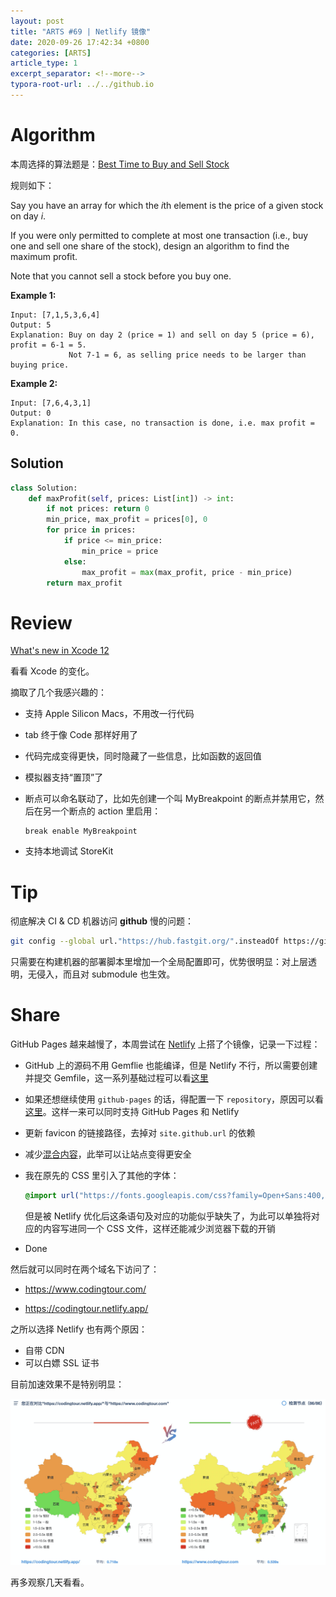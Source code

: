 ```yaml
---
layout: post
title: "ARTS #69 | Netlify 镜像"
date: 2020-09-26 17:42:34 +0800
categories: [ARTS]
article_type: 1
excerpt_separator: <!--more-->
typora-root-url: ../../github.io
---
```



# Algorithm

本周选择的算法题是：[Best Time to Buy and Sell Stock](https://leetcode.com/problems/best-time-to-buy-and-sell-stock/)

<!--more-->

规则如下：

Say you have an array for which the *i*th element is the price of a given stock on day *i*.

If you were only permitted to complete at most one transaction (i.e., buy one and sell one share of the stock), design an algorithm to find the maximum profit.

Note that you cannot sell a stock before you buy one.

**Example 1:**

```
Input: [7,1,5,3,6,4]
Output: 5
Explanation: Buy on day 2 (price = 1) and sell on day 5 (price = 6), profit = 6-1 = 5.
             Not 7-1 = 6, as selling price needs to be larger than buying price.
```

**Example 2:**

```
Input: [7,6,4,3,1]
Output: 0
Explanation: In this case, no transaction is done, i.e. max profit = 0.
```

## Solution

```python
class Solution:
    def maxProfit(self, prices: List[int]) -> int:
        if not prices: return 0
        min_price, max_profit = prices[0], 0
        for price in prices:
            if price <= min_price:
                min_price = price
            else:
                max_profit = max(max_profit, price - min_price)
        return max_profit
```


# Review

[What's new in Xcode 12](https://medium.com/macoclock/whats-new-in-xcode-12-1d06074bc3fa)

看看 Xcode 的变化。

摘取了几个我感兴趣的：

- 支持 Apple Silicon Macs，不用改一行代码

- tab 终于像 Code 那样好用了

- 代码完成变得更快，同时隐藏了一些信息，比如函数的返回值

- 模拟器支持“置顶”了

- 断点可以命名联动了，比如先创建一个叫 MyBreakpoint 的断点并禁用它，然后在另一个断点的 action 里启用：

  ```
  break enable MyBreakpoint
  ```

- 支持本地调试 StoreKit

# Tip

彻底解决 CI & CD 机器访问 **github** 慢的问题：

```bash
git config --global url."https://hub.fastgit.org/".insteadOf https://github.com/
```

只需要在构建机器的部署脚本里增加一个全局配置即可，优势很明显：对上层透明，无侵入，而且对 submodule 也生效。

# Share

GitHub Pages 越来越慢了，本周尝试在 [Netlify](https://www.netlify.com/) 上搭了个镜像，记录一下过程：

- GitHub 上的源码不用 Gemflie 也能编译，但是 Netlify 不行，所以需要创建并提交 Gemfile，这一系列基础过程可以看[这里](https://www.netlify.com/blog/2017/05/11/migrating-your-jekyll-site-to-netlify/)

- 如果还想继续使用 `github-pages` 的话，得配置一下 `repository`，原因可以看[这里](https://talk.jekyllrb.com/t/getting-an-git-related-error-when-trying-to-build-or-serve-with-new-theme/1488)。这样一来可以同时支持 GitHub Pages 和 Netlify

- 更新 favicon 的链接路径，去掉对 `site.github.url` 的依赖

- 减少[混合内容](https://medium.com/macoclock/whats-new-in-xcode-12-1d06074bc3fa)，此举可以让站点变得更安全

- 我在原先的 CSS 里引入了其他的字体：

  ```css
  @import url("https://fonts.googleapis.com/css?family=Open+Sans:400,700");
  ```

  但是被 Netlify 优化后这条语句及对应的功能似乎缺失了，为此可以单独将对应的内容写进同一个 CSS 文件，这样还能减少浏览器下载的开销

- Done

然后就可以同时在两个域名下访问了：

- https://www.codingtour.com/

- https://codingtour.netlify.app/

之所以选择 Netlify 也有两个原因：

- 自带 CDN
- 可以白嫖 SSL 证书

目前加速效果不是特别明显：

![image-20200926174104607](/assets/img/69-1.png)

再多观察几天看看。
